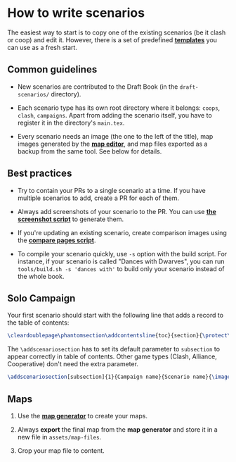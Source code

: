 # How to write scenarios

The easiest way to start is to copy one of the existing scenarios (be it clash or coop) and edit it.
However, there is a set of predefined [**templates**](https://github.com/qwrtln/Homm3BG-mission-book/tree/main/templates) you can use as a fresh start.


## Common guidelines

- New scenarios are contributed to the Draft Book (in the `draft-scenarios/` directory).

- Each scenario type has its own root directory where it belongs: `coops`, `clash`, `campaigns`. Apart from adding the scenario itself, you have to register it in the directory's `main.tex`.

- Every scenario needs an image (the one to the left of the title), map images generated by the [**map editor**](http://homm3bgmapeditor.zedero.nl/), and map files exported as a backup from the same tool. See below for details.

## Best practices

- Try to contain your PRs to a single scenario at a time. If you have multiple scenarios to add, create a PR for each of them.

- Always add screenshots of your scenario to the PR. You can use [**the screenshot script**](scripts.md#pdf2imagesh) to generate them.

- If you're updating an existing scenario, create comparison images using the [**compare pages script**](scripts.md#compare_pagessh).

- To compile your scenario quickly, use `-s` option with the build script. For instance, if your scenario is called "Dances with Dwarves", you can run `tools/build.sh -s 'dances with'` to build only your scenario instead of the whole book.

## Solo Campaign

Your first scenario should start with the following line that adds a record to the table of contents:

```latex
\cleardoublepage\phantomsection\addcontentsline{toc}{section}{\protect\numberline{} {} {} {} {}<Campaign Name Here>}
```

The `\addscenariosection` has to set its default parameter to `subsection` to appear correctly in table of contents. Other game types (Clash, Alliance, Cooperative) don't need the extra parameter.

```latex
\addscenariosection[subsection]{1}{Campaign name}{Scenario name}{\images/title.png}
```

## Maps

1. Use the [**map generator**](http://homm3bgmapeditor.zedero.nl/) to create your maps.

2. Always **export** the final map from the **map generator** and store it in a new file in `assets/map-files`.

3. Crop your map file to content.
